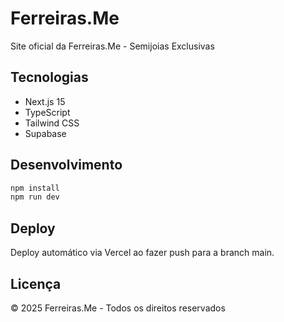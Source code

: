 # Ferreiras.Me

Site oficial da Ferreiras.Me - Semijoias Exclusivas

## Tecnologias

- Next.js 15
- TypeScript
- Tailwind CSS
- Supabase

## Desenvolvimento

```bash
npm install
npm run dev
```

## Deploy

Deploy automático via Vercel ao fazer push para a branch main.

## Licença

© 2025 Ferreiras.Me - Todos os direitos reservados